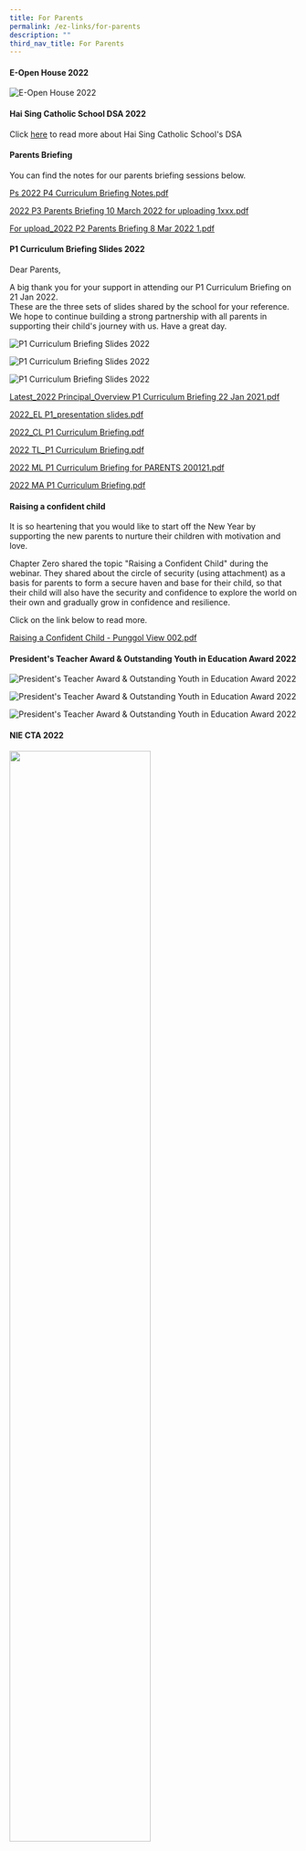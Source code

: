 ```yaml
---
title: For Parents
permalink: /ez-links/for-parents
description: ""
third_nav_title: For Parents
---
```

#### E-Open House 2022

![E-Open House 2022](/images/2022%20-%20E-Open%20house%20banner%20V31-5.jpg)

#### Hai Sing Catholic School DSA 2022

Click [here](https://haisingcatholic.moe.edu.sg/direct-school-admission/dsa-online-info-sharing-session) to read more about Hai Sing Catholic School's DSA  
  

#### Parents Briefing

You can find the notes for our parents briefing sessions below.  
  
[Ps 2022 P4 Curriculum Briefing Notes.pdf](/files/Ps%202022%20P4%20Curriculum%20Briefing%20Notes.pdf) 
  
[2022 P3 Parents Briefing 10 March 2022 for uploading 1xxx.pdf](/files/2022%20%20P3%20Parents%20Briefing%2010%20March%202022%20for%20uploading%201xxx.pdf)
  
[For upload_2022 P2 Parents Briefing 8 Mar 2022 1.pdf](/files/For%20upload_2022%20P2%20Parents%20Briefing%208%20Mar%202022%201.pdf)

#### P1 Curriculum Briefing Slides 2022

Dear Parents,  
  

A big thank you for your support in attending our P1 Curriculum Briefing on 21 Jan 2022. <br>
These are the three sets of slides shared by the school for your reference. <br>
We hope to continue building a strong partnership with all parents in supporting their child's journey with us. Have a great day.

![P1 Curriculum Briefing Slides 2022](/images/P1%20Curriculum%20Briefing%20Slides%202022_1.png)

![P1 Curriculum Briefing Slides 2022](/images/P1%20Curriculum%20Briefing%20Slides%202022_2.png)

![P1 Curriculum Briefing Slides 2022](/images/P1%20Curriculum%20Briefing%20Slides%202022_3.png)

[Latest_2022 Principal_Overview P1 Curriculum Briefing 22 Jan 2021.pdf](/files/latest_2022%20Principal_Overview%20P1%20Curriculum%20Briefing%2022%20Jan%202021.pdf) 

[2022_EL P1_presentation slides.pdf](/files/2022_EL%20P1_presentation%20slides.pdf)

[2022_CL P1 Curriculum Briefing.pdf](/files/2022_CL%20P1%20Curriculum%20Briefing.pdf)

[2022 TL_P1 Curriculum Briefing.pdf](/files/2022%20TL_P1%20Curriculum%20Briefing.pdf)

[2022 ML P1 Curriculum Briefing for PARENTS 200121.pdf](/files/2022%20ML%20P1%20Curriculum%20Briefing%20for%20PARENTS%20200121.pdf)

[2022 MA P1 Curriculum Briefing.pdf](/files/2022%20MA%20P1%20Curriculum%20Briefing.pdf)

#### Raising a confident child

It is so heartening that you would like to start off the New Year by supporting the new parents to nurture their children with motivation and love. 

  

Chapter Zero shared the topic "Raising a Confident Child" during the webinar. They shared about the circle of security (using attachment) as a basis for parents to form a secure haven and base for their child, so that their child will also have the security and confidence to explore the world on their own and gradually grow in confidence and resilience.

  

Click on the link below to read more.

[Raising a Confident Child - Punggol View 002.pdf](/files/Raising%20a%20Confident%20Child%20-%20Punggol%20View%20002.pdf)

#### President's Teacher Award & Outstanding Youth in Education Award 2022

![President's Teacher Award & Outstanding Youth in Education Award 2022](/images/PAT%20%20OYEA%202022%20Nomination.jpg)

![President's Teacher Award & Outstanding Youth in Education Award 2022](/images/OYEA%202022.jpg)

![President's Teacher Award & Outstanding Youth in Education Award 2022](/images/PAT%202022.jpg)

#### NIE CTA 2022

<img src="/images/NIECTA2022.jpg"  
style="width:70%">

![](/images/NIE%20CTA%202022.jpg)

#### Why vaccinate your child?

**(embed pdf here?)**

#### [Parent Kit] Transitioning Back to School - It's a New Normal for us all

Dear parents,  

With the end of the Circuit Breaker on 1 Jun 2020, we enter the phase of safe opening. 2 Jun 2020 marks the beginning of a brand new school term. This new term with new arrangements and routines will be a new normal for all of us. 

We hope that this issue of Parent Kit will help you to understand Back to School arrangements better and how you can guide your children to adjust back to school.

  

We also ask for your support to keep our school and children safe, as you have done before the start of Full HBL. Pages 7 to 10 of the Parent Kit provides information on how you can do so.

In Punggol View Primary School, we are working behind the scenes to prepare our school to ensure the safety our students so that learning can continue when school re-opens. We look forward to welcoming our students back in school!

<iframe width="560" height="315" src="https://www.youtube.com/embed/HaYA7TAnaMw" title="YouTube video player" frameborder="0" allow="accelerometer; autoplay; clipboard-write; encrypted-media; gyroscope; picture-in-picture" allowfullscreen></iframe>

**(embed pdf here?)**

#### Stay Home, Stay Safe, Stay Curious - School Holiday Edition

Dear parents,  
  
A big thank you for the effort in supporting your children through Full Home-Based Learning. With the May holidays coming up, we hope this gives you an opportunity to find new ways to spend time and strengthen the bonds with your children while staying safe at home. 

This issue of Parent Kit provides tips on how to occupy your child’s time meaningfully during this school holiday and how you can foster stronger relationships within the family.

  

Do also look out for a Holiday Care Pack that your child should have received from his/her teacher. 

Let’s continue to do our part to fight the virus as we stay home, stay safe and stay curious this season! 

#wearebehindyou #SGunited

**(embed pdf here?)**

#### Part 3: Stay Home, Stay Safe, Stay Curious

Dear parents,


As we enter the second week of Home-based Learning (HBL), you might still be adjusting and coming to grips with balancing working from home and supporting your children’s home-based learning. Let us all learn together and adapt to the new challenges that we are facing. Together, we can overcome them!

This issue of Parent Kit provides you with tips on how you can make the work from home experience more manageable and meaningful, while looking out for your child’s overall physical and cyber well-being during the HBL period.


Remember that we are only a few days into HBL. As the days go by, we will find our collective rhythm in setting up new norms for ourselves.


Let’s stay home, stay safe and stay curious. We will overcome the virus together.

  
#wearebehindyou #SGunited

**(embed pdf here?)**

#### \[Parent Kit\] Part 2: Home-Based Learning - Don't Worry, Be Steady!


Dear parents, 

Starting from 8 Apr 2020, we will shift to Full Home-Based Learning (HBL) till 4 May 2020. It is an important stage in our fight against COVID-19 where we need to stay home, stay safe, and help our children stay curious.

  

Last week’s HBL has helped all of us to be better prepared. There will be issues and challenges as we move to Full HBL, but let’s work together to overcome them. 

  

HBL cannot fully replace physical learning in school, but it will ensure that our children will be able to progress with learning while remaining safe.

We have come through challenges before, we can do it again. Let us partner to guide our children to tide through this and emerge stronger.

  

This issue of Parent Kit aims to help you understand what HBL is and how you can support your children during the period of Full HBL.

  

We hope you find the issue useful, especially for those of you who are also working from home. 

Stay home, stay safe, stay curious.

<iframe width="560" height="315" src="https://www.youtube.com/embed/E9t53lZw_rg" title="YouTube video player" frameborder="0" allow="accelerometer; autoplay; clipboard-write; encrypted-media; gyroscope; picture-in-picture" allowfullscreen></iframe>

[Click here to view the file below, in a new window](/files/Resource%20Kit%20-%20HBL%20(Part%202).pdf)

**(embed pdf here?)**

#### Home-Based Learning: Don't Worry, Be Steady!

[Click here to open the file below in a new window](/files/Resource%20Kit%20-%20HBL.pdf)

**(embed pdf here?)**

#### Tips for Parents to guide Children in using Technology

Do you know how to guide your child and cultivating good habits in using ICT? <br>
Here are some technology tips that you can adopt to ensure good ICT practices from your child.

**(embed pdf here?)**

[Click here to view full screen version](/files/Children%20%20Technology%20Tips%20for%20Parents%20(003).pdf)

#### Parents Gateway

Dear parents,   
  
Below is an infographic and video explaining what the Parents Gateway is.  
  
[For a more detailed FAQ, please click here.](/files/Parents%20Gateway%20FAQs%20for%20Parents%20.pdf)

**(upload video to youtube and embed here)**

![Parents Gateway](/images/pgateway.jpg)

#### Snacks For Break Time

![Snacks For Break Time](/images/Snacks%20for%20Break%20Time_HPB.jpg)